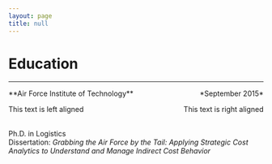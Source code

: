 ```yaml
---
layout: page
title: null
---
```


# Education
***
<p style="text-align:left;">**Air Force Institute of Technology**</span><span style="float:right;">*September 2015*</span>

<p style="text-align:left;">
This text is left aligned
<span style="float:right;">This text is right aligned</span>
</p>

<br>Ph.D. in Logistics<br/>
Dissertation: *Grabbing the Air Force by the Tail: Applying Strategic Cost Analytics to Understand and Manage Indirect Cost Behavior*

